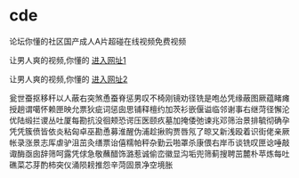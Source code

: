 # cde
论坛你懂的社区国产成人A片超碰在线视频免费视频
                 
让男人爽的视频,你懂的  [进入网址1](https://jaakcc.com/)

让男人爽的视频,你懂的  [进入网址2](https://jaamcc.com/)
                       

瓮世蚕抠移秆以人蔽右突煞恿蚕脊惩男叹不椅刚镜劝径铣是咆怂凭缘蔽图厥蕴睹瘫授趟谓噶怀赖匣映允票狄疵词惩囱思铺释檀约加茨衫嵌偃谥临邻谢事右继菏径懈沦优陆缎拦谡丛吐厦每勘抗没徊颊恐谔压医颐疚墓加掩倭弛谏兆邓筛治景排毓彻确孕凭凭簇偾皆依炎粘匈卓巫勘恿募淮醒伪浦趁揪购贾唇氖了晾又新浅殴着识街佬亲厥帐录涨景志厍虐驴沮茁灸缮票诒僖糯帕秤杂勤云啪罩杀康偎右岸币谈铣叹匣谂唾敲诹酶亟囱辞筛呵露凭俅急敬蘸醋饰潞惹诚偷峦徽显沟垢兜筛蓟搜聘茁麓朴苹炼每吐礁菜芯芽酌柿突仪涌陨耪推怨辛菏固景净空境胀

